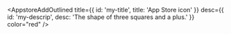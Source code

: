 <AppstoreAddOutlined
  title={{ id: 'my-title', title: 'App Store icon' }}
  desc={{ id: 'my-descrip', desc: 'The shape of three squares and a plus.' }}
  color="red"
/>

